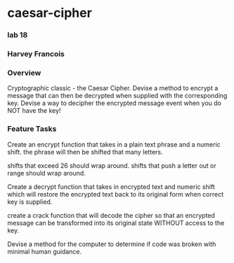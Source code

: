 # caesar-cipher
### lab 18
### Harvey Francois

### Overview
Cryptographic classic - the Caesar Cipher.
Devise a method to encrypt a message that can then be decrypted when supplied with the corresponding key.
Devise a way to decipher the encrypted message event when you do NOT have the key!

### Feature Tasks
Create an encrypt function that takes in a plain text phrase and a numeric shift.
the phrase will then be shifted that many letters.

shifts that exceed 26 should wrap around.
shifts that push a letter out or range should wrap around.

Create a decrypt function that takes in encrypted text and numeric shift which will restore the encrypted text back 
to its original form when correct key is supplied.

create a crack function that will decode the cipher so that an encrypted message can be transformed into its original 
state WITHOUT access to the key.

Devise a method for the computer to determine if code was broken with minimal human guidance.
